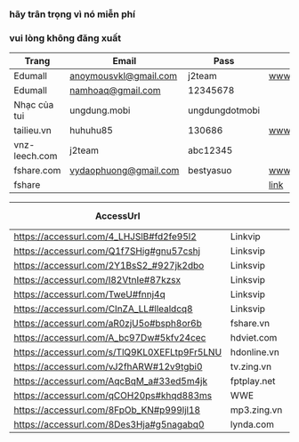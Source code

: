 ### hãy trân trọng vì nó miễn phí
### vui lòng không đăng xuất

Trang         | Email                 | Pass            | nguồn |
--------------|-----------------------|-----------------|-------|
Edumall       | anoymousvkl@gmail.com | j2team          | www.fb.com/429143117417814
Edumall       | namhoaq@gmail.com     | 12345678        |
Nhạc của tui  | ungdung.mobi          | ungdungdotmobi  |
tailieu.vn    | huhuhu85              | 130686          | www.fb.com/454106888254770
vnz-leech.com | j2team				  | abc12345
fshare.com	  |	vydaophuong@gmail.com |	bestyasuo		| www.fb.com/477284892603636
fshare        |                       |                 | [link](https://docs.google.com/document/d/15M00KhjFQfQvIpG5UFtOSm5RxOK28ce9LosOpHiH0Yw/edit)

|AccessUrl|   | Tài khoản | Nguồn |
|---------|---|---|---|
https://accessurl.com/4_LHJSlB#fd2fe95l2      | Linkvip           | |
https://accessurl.com/Q1f7SHig#gnu57cshj      | Linksvip          |
https://accessurl.com/2Y1BsS2_#927jk2dbo      | Linksvip          |
https://accessurl.com/I82VtnIe#87kzsx         | Linksvip          | 
https://accessurl.com/TweU#fnnj4q             | Linksvip          | 
https://accessurl.com/CInZA_LL#llealdcq8      | Linksvip          | | iloveyou_0071412@yahoo.com | [nguồn](https://fb.com/461036374228488)
https://accessurl.com/aR0zjU5o#bsph8or6b      | fshare.vn         | | tewisken@gmail.com         | [nguồn](https://fb.com/479077769091015)
https://accessurl.com/A_bc97Dw#5kfv24cec      | hdviet.com        | | [nguồn](https://fb.com/473832032948922)
https://accessurl.com/s/TlQ9KL0XEFLtp9Fr5LNU  | hdonline.vn       | | [nguồn](https://fb.com/490081231324002)
https://accessurl.com/vJ2fhARW#12v9tgbi0      | tv.zing.vn        | | [nguồn](https://fb.com/471268223205303)
https://accessurl.com/AqcBqM_a#33ed5m4jk      | fptplay.net       | | [nguồn](https://fb.com/471269626538496)
https://accessurl.com/qCOH20ps#khqd883ms      | WWE               |
https://accessurl.com/8FpOb_KN#p999ljl18      | mp3.zing.vn       | | [nguồn](https://fb.com/471663566499102)
https://accessurl.com/8Des3Hja#g5nagabq0      | lynda.com		      | | [nguồn](https://fb.com/478643662467759)
